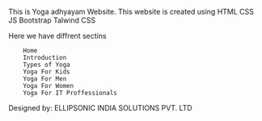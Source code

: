 
 This is Yoga adhyayam Website.
    This website is created using 
    HTML CSS JS Bootstrap Talwind CSS

Here we have diffrent sectins 
     
        Home
        Introduction
        Types of Yoga
        Yoga For Kids
        Yoga For Men
        Yoga For Women
        Yoga For IT Proffessionals


Designed by: ELLIPSONIC INDIA SOLUTIONS PVT. LTD